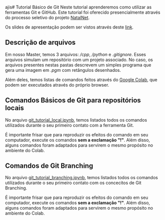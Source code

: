 ajis# Tutorial Básico de Git
Neste tutorial aprenderemos como utilizar as ferramentas Git e GitHub.
Este tutorial foi oferecido presencialmente através do processo seletivo do projeto [NatalNet](https://github.com/Natalnet).

Os slides de apresentação podem ser vistos através deste [link](https://docs.google.com/presentation/d/1IH-N9yISdsewonJFyCP2ZzpO4xwAASVkQ_HSoTU0hW8/edit?usp=sharing).

## Descrição de arquivos
Em nosso Master, temos 3 arquivos: _/cpp_, _/python_ e _.gitignore_. Esses arquivos simulam um repositório com um projeto associado. No caso, os arquivos presentes nestas pastas descrevem um simples programa que gera uma imagem em _.pgm_ com retângulos desenhados.

Além deles, temos listas de comandos feitos através do [Google Colab](https://colab.research.google.com/), que podem ser executados através do próprio browser.

## Comandos Básicos de Git para repositórios locais
No arquivo [git_tutorial_local.ipynb](https://github.com/angelomarcelino/git-tutorial/blob/master/git_tutorial_local.ipynb), temos listados todos os comandos utilizados durante o seu primeiro contato com a ferramenta Git.

É importante frisar que para reproduzir os efeitos do comando em seu computador, execute os comandos **sem a exclamação "!"**. Além disso, alguns comandos foram adaptados para servirem o mesmo propósito no ambiente do Colab. 

## Comandos de Git Branching
No arquivo [git_tutorial_branching.ipynb](https://github.com/angelomarcelino/git-tutorial/blob/master/git_tutorial_branching.ipynb), temos listados todos os comandos utilizados durante o seu primeiro contato com os concecitos de Git Branching.

É importante frisar que para reproduzir os efeitos do comando em seu computador, execute os comandos **sem a exclamação "!"**. Além disso, alguns comandos foram adaptados para servirem o mesmo propósito no ambiente do Colab. 
